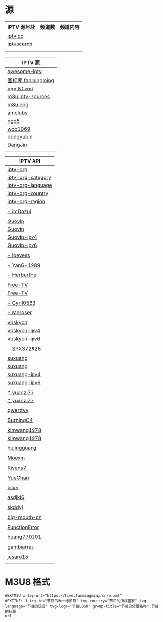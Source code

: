 # 源
| IPTV 源地址                                                                                                               | 频道数  | 频道内容                     |
|------------------------------------------------------------------------------------------------------------------------|------|--------------------------|
| [iptv cc](https://iptv.cc/)                                                                                            |      |                          |
| [iptvsearch](https://www.foodieguide.com/iptvsearch/)                                                                  |      |                          |
| []()                                                                                                                   |      |                          |
|                                                                                                                        |      |                          |

| IPTV 源                                                   |
|----------------------------------------------------------|
| [awesome-iptv](https://github.com/iptv-org/awesome-iptv) |
| [图标库 fanmingming](https://github.com/fanmingming/live)   |
| [epg 51zmt](http://epg.51zmt.top:8000/)                  |
| [m3u iptv-sources](https://m3u.ibert.me/)                |
| [m3u epg](https://epg.pw/test_channel_page.html)         |
| [amclubs](https://github.com/amclubs/iptv-tvbox)         |
| [ngo5](https://github.com/ngo5/IPTV)                     |
| [wcb1969](https://github.com/wcb1969/iptv)               |
| [dongyubin](https://github.com/dongyubin/IPTV)               |
| [DangJin](https://github.com/DangJin/awesome-iptv)               |
|                                                          |

| IPTV API                                                                                   |
|--------------------------------------------------------------------------------------------|
| [iptv-org](https://github.com/iptv-org/iptv)                                               |
| [iptv-org-category](https://iptv-org.github.io/iptv/index.category.m3u)                    |
| [iptv-org-language](https://iptv-org.github.io/iptv/index.language.m3u)                    |
| [iptv-org-country](https://iptv-org.github.io/iptv/index.country.m3u)                      |
| [iptv-org-region](https://iptv-org.github.io/iptv/index.region.m3u)                        |
|                                                                                            |
| [- imDazui](https://github.com/imDazui/Tvlist-awesome-m3u-m3u8)                            |
|                                                                                            |
| [Guovin](https://github.com/Guovin/iptv-api)                                               |
| [Guovin](https://raw.githubusercontent.com/Guovin/iptv-api/gd/output/result.m3u)           |
| [Guovin-ipv4](https://raw.githubusercontent.com/Guovin/iptv-api/gd/output/ipv6/result.m3u) |
| [Guovin-ipv6](https://raw.githubusercontent.com/Guovin/iptv-api/gd/output/ipv4/result.m3u) |
|                                                                                            |
| [- joevess](https://github.com/joevess/IPTV)                                               |
|                                                                                            |
| [- YanG-1989](https://github.com/YanG-1989/m3u)                                            |
|                                                                                            |
| [- HerbertHe](https://github.com/HerbertHe/iptv-sources)                                   |
|                                                                                            |
| [Free-TV](https://github.com/Free-TV/IPTV)                                                 |
| [Free-TV](https://raw.githubusercontent.com/Free-TV/IPTV/refs/heads/master/playlist.m3u8)  |
|                                                                                            |
| [- Cyril0563](https://github.com/Cyril0563/lanjing_live)                                   |
|                                                                                            |
| [- Meroser](https://github.com/Meroser/IPTV)                                               |
|                                                                                            |
| [vbskycn](https://github.com/vbskycn/iptv)                                                 |
| [vbskycn-ipv4](https://live.izbds.com/tv/iptv4.m3u)                                        |
| [vbskycn-ipv6](https://live.izbds.com/tv/iptv6.m3u)                                        |
|                                                                                            |
| [- SPX372928](https://github.com/SPX372928/MyIPTV)                                         |
|                                                                                            |
| [suxuang](https://github.com/suxuang/myIPTV)                                               |
| [suxuang](https://raw.githubusercontent.com/suxuang/myIPTV/refs/heads/main/itv.m3u)        |
| [suxuang-ipv4](https://raw.githubusercontent.com/suxuang/myIPTV/refs/heads/main/ipv4.m3u)  |
| [suxuang-ipv6](https://raw.githubusercontent.com/suxuang/myIPTV/refs/heads/main/ipv6.m3u)  |
|                                                                                            |
| [* yuanzl77](https://github.com/yuanzl77/IPTV)                                             |
| [* yuanzl77](http://175.178.251.183:6689/live.m3u)                                         |
|                                                                                            |
| [qwerttvv](https://github.com/qwerttvv/Beijing-IPTV)                                       |
|                                                                                            |
| [BurningC4](https://github.com/BurningC4/Chinese-IPTV)                                     |
|                                                                                            |
| [kimwang1978](https://github.com/kimwang1978/collect-tv-txt)                               |
| [kimwang1978](https://live.iptv365.org/live.m3u)                                           |
|                                                                                            |
| [hujingguang](https://github.com/hujingguang/ChinaIPTV)                                    |
|                                                                                            |
| [Moexin](https://github.com/Moexin/IPTV)                                                   |
|                                                                                            |
| [Rivens7](https://github.com/Rivens7/Livelist)                                             |
|                                                                                            |
| [YueChan](https://github.com/YueChan/Live)                                                 |
|                                                                                            |
| [kilvn](https://github.com/kilvn/iptv)                                                     |
|                                                                                            |
| [asdjkl6](https://github.com/asdjkl6/tv)                                                   |
|                                                                                            |
| [skddyj](https://github.com/skddyj/iptv)                                                   |
|                                                                                            |
| [big-mouth-cn](https://github.com/big-mouth-cn/tv)                                         |
|                                                                                            |
| [FunctionError](https://github.com/FunctionError/PiratesTv)                                |
|                                                                                            |
| [huang770101](https://github.com/huang770101/my-iptv)                                      |
|                                                                                            |
| [gambiarras](https://github.com/gambiarras/legal-iptv)                                     |
|                                                                                            |
| [jesaro15](https://github.com/jesaro15/iptv)                                               |
|                                                                                            |

# M3U8 格式
```text
#EXTM3U x-tvg-url="https://live.fanmingming.cn/e.xml"
#EXTINF:-1 tvg-id="节目的唯一标识符" tvg-country="节目的所属国家" tvg-language="节目的语言" tvg-logo="节目LOGO" group-title="节目的分组名称",节目的标题
url
```